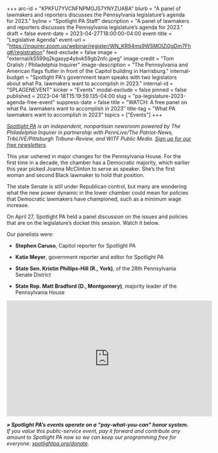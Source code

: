 +++
arc-id = "KPKFU7YVCNFNPMGJS7YNYZUABA"
blurb = "A panel of lawmakers and reporters discusses the Pennsylvania legislature’s agenda for 2023."
byline = "Spotlight PA Staff"
description = "A panel of lawmakers and reporters discusses the Pennsylvania legislature’s agenda for 2023."
draft = false
event-date = 2023-04-27T18:00:00-04:00
event-title = "Legislative Agenda"
event-url = "https://inquirer.zoom.us/webinar/register/WN_KR94ms9WSMOlZi0gDm7Fhg#/registration"
feed-exclude = false
image = "external/k5599q2kgasyp4ybvk59gb2nfc.jpeg"
image-credit = "Tom Gralish / Philadelphia Inquirer"
image-description = "The Pennsylvania and American flags flutter in front of the Capitol building in Harrisburg."
internal-budget = "Spotlight PA's government team speaks with two legislators about what Pa. lawmakers want to accomplish in 2023."
internal-id = "SPLAGENEVENT"
kicker = "Events"
modal-exclude = false
pinned = false
published = 2023-04-18T15:19:59.135-04:00
slug = "pa-legislature-2023-agenda-free-event"
suppress-date = false
title = "WATCH: A free panel on what Pa. lawmakers want to accomplish in 2023"
title-tag = "What PA lawmakers want to accomplish in 2023"
topics = ["Events"]
+++

<a href="https://www.spotlightpa.org/"><i>Spotlight PA</i></a><i> is an independent, nonpartisan newsroom powered by The Philadelphia Inquirer in partnership with PennLive/The Patriot-News, TribLIVE/Pittsburgh Tribune-Review, and WITF Public Media. </i><a href="https://www.spotlightpa.org/newsletters"><i>Sign up for our free newsletters</i></a><i>.</i>

This year ushered in major changes for the Pennsylvania House. For the first time in a decade, the chamber has a Democratic majority, which earlier this year picked Joanna McClinton to serve as speaker. She’s the first woman and second Black lawmaker to hold that position.

The state Senate is still under Republican control, but many are wondering what the new power dynamic in the lower chamber could mean for policies that Democratic lawmakers have championed, such as a minimum wage increase.

On April 27, Spotlight PA held a panel discussion on the issues and policies that are on the legislature’s docket this session. Watch it below.

Our panelists were:

- <b>Stephen Caruso</b>, Capitol reporter for Spotlight PA

- <b>Katie Meyer</b>, government reporter and editor for Spotlight PA

- <b>State Sen. Kristin Phillips-Hill (R., York)</b>, of the 28th Pennsylvania Senate District

- <b>State Rep. Matt Bradford (D., Montgomery)</b>, majority leader of the Pennsylvania House

<iframe width="560" height="315" src="https://www.youtube.com/embed/k8eWQhyUfyM?si=rKh6Tmu1MEplPkf5" title="YouTube video player" frameborder="0" allow="accelerometer; autoplay; clipboard-write; encrypted-media; gyroscope; picture-in-picture; web-share" referrerpolicy="strict-origin-when-cross-origin" allowfullscreen></iframe>

<i><b>» Spotlight PA’s events operate on a “pay-what-you-can” honor system.</b></i><i> If you value this public-service event, pay it forward and contribute any amount to Spotlight PA now so we can keep our programming free for everyone: </i><a href="https://www.spotlightpa.org/donate"><i>spotlightpa.org/donate</i></a><i>.</i>
